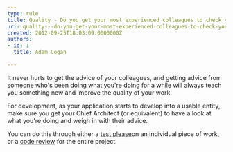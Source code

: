 ```yaml
---
type: rule
title: Quality - Do you get your most experienced colleagues to check your work?
uri: quality---do-you-get-your-most-experienced-colleagues-to-check-your-work
created: 2012-09-25T18:03:09.0000000Z
authors:
- id: 1
  title: Adam Cogan

---
```



​It never hurts to get the advice of your colleagues, and getting advice from someone                     who's been doing what you're doing for a while will always teach you something new                     and improve the quality of your work.
 
For development, as your application starts to develop into a usable entity, make                     sure you get your Chief Architect (or equivalent) to have a look at what you're                     doing and w​eigh in with their advice.

You can do this through either a [test please](/Management/RulesToSuccessfulProjects/Pages/InternalTestPlease.aspx)on an individual piece of work, or a [code review](/SoftwareDevelopment/RulestobetterArchitectureandCodeReview/Pages/Default.aspx) for the entire project.


